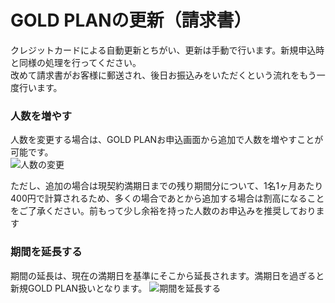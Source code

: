 # GOLD PLANの更新（請求書）
クレジットカードによる自動更新とちがい、更新は手動で行います。新規申込時と同様の処理を行ってください。  
改めて請求書がお客様に郵送され、後日お振込みをいただくという流れをもう一度行います。  
### 人数を増やす
人数を変更する場合は、GOLD PLANお申込画面から追加で人数を増やすことが可能です。  
![人数の変更](/price/price5.png)

ただし、追加の場合は現契約満期日までの残り期間分について、1名1ヶ月あたり400円で計算されるため、多くの場合であとから追加する場合は割高になることをご了承ください。前もって少し余裕を持った人数のお申込みを推奨しております

### 期間を延長する
期間の延長は、現在の満期日を基準にそこから延長されます。満期日を過ぎると新規GOLD PLAN扱いとなります。
![期間を延長する](/price/price6.png)
